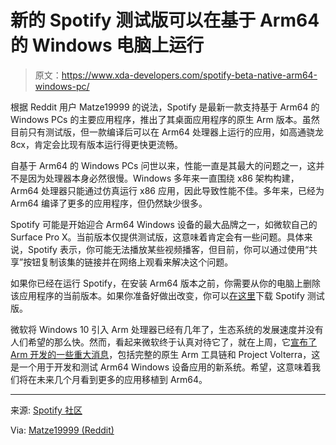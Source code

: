 # 新的 Spotify 测试版可以在基于 Arm64 的 Windows 电脑上运行

> 原文：<https://www.xda-developers.com/spotify-beta-native-arm64-windows-pc/>

根据 Reddit 用户 Matze19999 的说法，Spotify 是最新一款支持基于 Arm64 的 Windows PCs 的主要应用程序，推出了其桌面应用程序的原生 Arm 版本。虽然目前只有测试版，但一款编译后可以在 Arm64 处理器上运行的应用，如高通骁龙 8cx，肯定会比现有版本运行得更快更流畅。

自基于 Arm64 的 Windows PCs 问世以来，性能一直是其最大的问题之一，这并不是因为处理器本身必然很慢。Windows 多年来一直围绕 x86 架构构建，Arm64 处理器只能通过仿真运行 x86 应用，因此导致性能不佳。多年来，已经为 Arm64 编译了更多的应用程序，但仍然缺少很多。

Spotify 可能是开始迎合 Arm64 Windows 设备的最大品牌之一，如微软自己的 Surface Pro X。当前版本仅提供测试版，这意味着肯定会有一些问题。具体来说，Spotify 表示，你可能无法播放某些视频播客，但目前，你可以通过使用“共享”按钮复制该集的链接并在网络上观看来解决这个问题。

如果你已经在运行 Spotify，在安装 Arm64 版本之前，你需要从你的电脑上删除该应用程序的当前版本。如果你准备好做出改变，你可以[在这里](https://download.scdn.co/SpotifyBetaARM64.exe)下载 Spotify 测试版。

微软将 Windows 10 引入 Arm 处理器已经有几年了，生态系统的发展速度并没有人们希望的那么快。然而，看起来微软终于认真对待它了，就在上周，它[宣布了 Arm 开发的一些重大消息](https://www.xda-developers.com/microsoft-is-finally-taking-windows-on-arm-development-seriously/)，包括完整的原生 Arm 工具链和 Project Volterra，这是一个用于开发和测试 Arm64 Windows 设备应用的新系统。希望，这意味着我们将在未来几个月看到更多的应用移植到 Arm64。

* * *

来源: [Spotify 社区](https://community.spotify.com/t5/Live-Ideas/Desktop-Developer-Spotify-for-Windows-on-Arm-Win32-Desktop-app/idi-p/4992167/page/4#M243280)

Via: [Matze19999 (Reddit)](https://www.reddit.com/r/surfaceprox/comments/v1987d/spotify_for_arm64_is_here/)